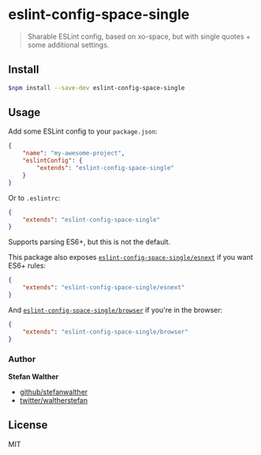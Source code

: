 # eslint-config-space-single

> Sharable ESLint config, based on xo-space, but with single quotes + some additional settings.

## Install

```sh
$npm install --save-dev eslint-config-space-single
```

## Usage

Add some ESLint config to your `package.json`:

```json
{
	"name": "my-awesome-project",
	"eslintConfig": {
		"extends": "eslint-config-space-single"
	}
}
```

Or to `.eslintrc`:

```json
{
	"extends": "eslint-config-space-single"
}
```

Supports parsing ES6+, but this is not the default.

This package also exposes [`eslint-config-space-single/esnext`](esnext.js) if you want ES6+ rules:

```json
{
	"extends": "eslint-config-space-single/esnext"
}
```

And [`eslint-config-space-single/browser`](browser.js) if you're in the browser:

```json
{
	"extends": "eslint-config-space-single/browser"
}
```

### Author

**Stefan Walther**

* [github/stefanwalther](https://github.com/stefanwalther)
* [twitter/waltherstefan](http://twitter.com/waltherstefan)

## License
MIT


